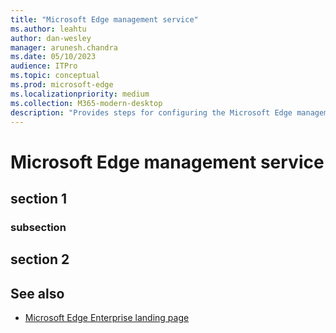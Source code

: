 ```yaml
---
title: "Microsoft Edge management service"
ms.author: leahtu
author: dan-wesley
manager: arunesh.chandra
ms.date: 05/10/2023
audience: ITPro
ms.topic: conceptual
ms.prod: microsoft-edge
ms.localizationpriority: medium
ms.collection: M365-modern-desktop
description: "Provides steps for configuring the Microsoft Edge management service."
---
```


# Microsoft Edge management service

## section 1

### subsection

## section 2

## See also

- [Microsoft Edge Enterprise landing page](https://aka.ms/EdgeEnterprise)